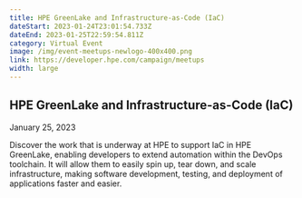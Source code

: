 ```yaml
---
title: HPE GreenLake and Infrastructure-as-Code (IaC)
dateStart: 2023-01-24T23:01:54.733Z
dateEnd: 2023-01-25T22:59:54.811Z
category: Virtual Event
image: /img/event-meetups-newlogo-400x400.png
link: https://developer.hpe.com/campaign/meetups
width: large
---
```

## HPE GreenLake and Infrastructure-as-Code (IaC)
January 25, 2023

Discover the work that is underway at HPE to support IaC in HPE GreenLake, enabling developers to extend automation within the DevOps toolchain. It will allow them to easily spin up, tear down, and scale infrastructure, making software development, testing, and deployment of applications faster and easier.